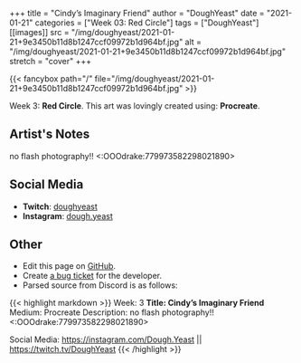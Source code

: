 +++
title =       "Cindy’s Imaginary Friend"
author =      "DoughYeast"
date =        "2021-01-21"
categories =  ["Week 03: Red Circle"]
tags =        ["DoughYeast"]
[[images]]
                      src = "/img/doughyeast/2021-01-21+9e3450b11d8b1247ccf09972b1d964bf.jpg"
                      alt = "/img/doughyeast/2021-01-21+9e3450b11d8b1247ccf09972b1d964bf.jpg"
                      stretch = "cover"
+++


{{< fancybox path="/" file="/img/doughyeast/2021-01-21+9e3450b11d8b1247ccf09972b1d964bf.jpg" >}}


Week 3: **Red Circle**. This art was lovingly created using: **Procreate**.

## Artist's Notes

no flash photography!! <:OOOdrake:779973582298021890>

## Social Media

- **Twitch**: [doughyeast]()
- **Instagram**: [dough.yeast]()


## Other

- Edit this page on [GitHub](https://github.com/teaminkling/web-refresh/edit/main/blog/content/blog/doughyeast-week-3-d3de.md).
- Create [a bug ticket](https://github.com/teaminkling/web-refresh/issues/new?assignees=&labels=bug&template=problem-report.md&title=) for the developer.
- Parsed source from Discord is as follows:

{{< highlight markdown >}}
Week: 3
**Title: Cindy’s Imaginary Friend**
Medium: Procreate
Description: no flash photography!! <:OOOdrake:779973582298021890> 

Social Media: https://instagram.com/Dough.Yeast || https://twitch.tv/DoughYeast
{{< /highlight >}}